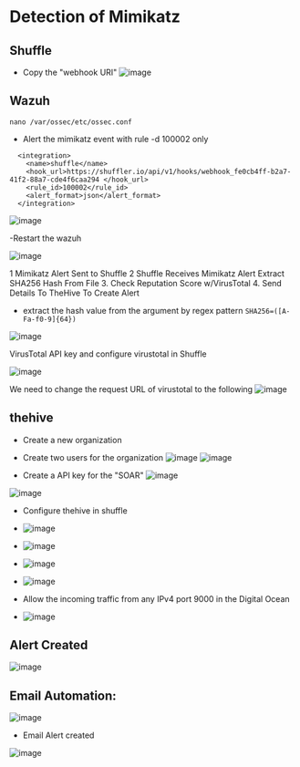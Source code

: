 # Detection of Mimikatz
## Shuffle
- Copy the "webhook URI" 
![image](https://github.com/leonlamsc/Wazuh-with-SOAR/assets/140391766/d636ca07-4eb5-45ae-b201-ee2b669b3947)




## Wazuh
`nano /var/ossec/etc/ossec.conf`
- Alert the mimikatz event with rule -d 100002 only
```
  <integration>
    <name>shuffle</name>
    <hook_url>https://shuffler.io/api/v1/hooks/webhook_fe0cb4ff-b2a7-41f2-88a7-cde4f6caa294 </hook_url>
    <rule_id>100002</rule_id>
    <alert_format>json</alert_format>
  </integration>
```
![image](https://github.com/leonlamsc/Wazuh-with-SOAR/assets/140391766/1909f3ef-0784-43b5-8b1e-fab1fc039ab1)


-Restart the wazuh

![image](https://github.com/leonlamsc/Wazuh-with-SOAR/assets/140391766/0967db9a-e7c4-49c3-aeec-1b4afdde7d03)

1 Mimikatz Alert Sent to Shuffle
2 Shuffle Receives Mimikatz Alert
Extract SHA256 Hash From File
3. Check Reputation Score w/VirusTotal
4. Send Details To TheHive To Create Alert

- extract the hash value from the argument by regex pattern
  `SHA256=([A-Fa-f0-9]{64})` 

![image](https://github.com/leonlamsc/Wazuh-with-SOAR/assets/140391766/afdd5fcc-2769-4d22-a19f-d8253c0a1277)

VirusTotal API key and configure virustotal in Shuffle

![image](https://github.com/leonlamsc/Wazuh-with-SOAR/assets/140391766/3058d738-20b3-498e-8ed6-157f65beaec4)

We need to change the request URL of virustotal to the following
![image](https://github.com/leonlamsc/Wazuh-with-SOAR/assets/140391766/b65f6064-e48f-4f7b-a971-5100593277a2)



## thehive
- Create a new organization 
- Create two users for the organization
  ![image](https://github.com/leonlamsc/Wazuh-with-SOAR/assets/140391766/4632221a-1f4e-4fcb-9301-252fbcfa117a) ![image](https://github.com/leonlamsc/Wazuh-with-SOAR/assets/140391766/b82ebe9d-9c41-4dc7-8c77-944308b5734b)

- Create a API key for the "SOAR"
![image](https://github.com/leonlamsc/Wazuh-with-SOAR/assets/140391766/731ca882-9dff-4c38-bb48-3c3a23a06805)

![image](https://github.com/leonlamsc/Wazuh-with-SOAR/assets/140391766/14eaed6c-f473-4be7-9b58-3ef5ecf70ff8)

- Configure thehive in shuffle
- ![image](https://github.com/leonlamsc/Wazuh-with-SOAR/assets/140391766/860d08ab-0b0d-41dc-b4b7-8f3a79cee0c3)
- ![image](https://github.com/leonlamsc/Wazuh-with-SOAR/assets/140391766/ccfd3326-19a3-4c4a-9696-4ab58bbd2b9c)
- ![image](https://github.com/leonlamsc/Wazuh-with-SOAR/assets/140391766/4a6acbf0-12b7-47f6-855a-36508bc4a757)
- ![image](https://github.com/leonlamsc/Wazuh-with-SOAR/assets/140391766/0b3f1068-4324-4fb1-8d34-e266cb83fd19)

- Allow the incoming traffic from any IPv4 port 9000 in the Digital Ocean
- ![image](https://github.com/leonlamsc/Wazuh-with-SOAR/assets/140391766/74419b43-e516-4bca-b4ff-90679a0884be)

## Alert Created
![image](https://github.com/leonlamsc/Wazuh-with-SOAR/assets/140391766/25bf2b66-f9fb-4f66-846a-864427bd3adf)


## Email Automation:

![image](https://github.com/leonlamsc/Wazuh-with-SOAR/assets/140391766/25321a8e-fcd2-49e3-9284-2b0c7d9e7b50)

- Email Alert created

![image](https://github.com/leonlamsc/Wazuh-with-SOAR/assets/140391766/b65b6101-3d00-4c15-9c03-93bf39ff7b39)




